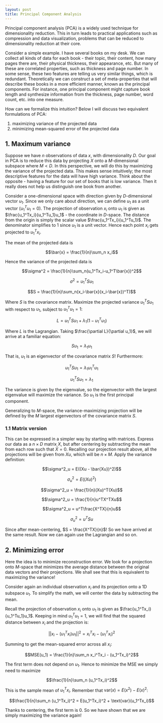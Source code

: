 ```yaml
---
layout: post
title: Principal Component Analysis
---
```


Principal component analysis (PCA) is a widely used technique for dimensionality reduction. This in turn leads to practical applications such as compression and data visualization, problems that can be reduced to dimensionality reduction at their core. 

Consider a simple example. I have several books on my desk. We can collect all kinds of data for each book - their topic, their content, how many pages there are, their physical thickness, their appearance, etc. But many of these are correlated properties, such as thickness and page number. In some sense, these two features are telling us very similar things, which is redundant. Theoretically we can construct a set of meta-properties that will describe these books in a more efficient manner, known as the principal components. For instance, one principal component might capture book length and synthesize information from the thickness, page number, word count, etc. into one measure.

How can we formalize this intuition? Below I will discuss two equivalent formulations of PCA:
1. maximizing variance of the projected data
2. minimizing mean-squared error of the projected data

## 1. Maximum variance

Suppose we have $n$ observations of data $x$, with dimensionality $D$. Our goal in PCA is to reduce this data by projecting $X$ onto a $M$-dimensional subspace where $M < D$. In this perspective, we will do this by maximizing the variance of the projected data. This makes sense intuitively; the most descriptive features for the data will have high variance. Think about the opposite - having a feature for our set of books that is low variance. Then it really does not help us distinguish one book from another. 

Consider a one-dimensional space with direction given by $D$-dimensional vector $u_1$. Since we only care about direction, we can define $u_1$ as a unit vector ($u_1^Tu_1 = 0$). The projection of observation $x_i$ onto $u_1$ is given as $\frac{u_1^Tx_i}{u_1^Tu_1}u_1$ - the coordinate in $D$-space. The distance from the origin is simply the scalar value $\frac{u_1^Tx_i}{u_1^Tu_1}$. The denominator simplifies to 1 since $u_1$ is a unit vector. Hence each point $x_i$ gets projected to $u_1^Tx_i$.

The mean of the projected data is

$$\bar{x} = \frac{1}{n}\sum_n x_i$$

Hence the variance of the projected data is

$$\sigma^2 = \frac{1}{n}\sum_n(u_1^Tx_i-u_1^T\bar{x})^2$$

$$\sigma^2 = u_1^TSu_1$$

$$S = \frac{1}{n}\sum_n(x_i-\bar{x}(x_i-\bar{x})^T)$$

Where $S$ is the covariance matrix. Maximize the projected variance $u_1^TSu_1$ with respect to $u_1$, subject to $u_1^Tu_1=1$:

$$L = u_1^TSu_1 + \lambda_1(1-u_1^Tu_1)$$

Where $L$ is the Lagrangian. Taking $\frac{\partial L}{\partial u_1}$, we will arrive at a familiar equation:

$$Su_1 = \lambda_1u_1$$

That is, $u_1$ is an eigenvector of the covariance matrix $S$! Furthermore:

$$u_1^TSu_1 = \lambda_1u_1^Tu_1$$

$$u_1^TSu_1 = \lambda_1$$

The variance is given by the eigenvalue, so the eigenvector with the largest eigenvalue will maximize the variance. So $u_1$ is the first principal component. 

Generalizing to $M$-space, the variance-maximizing projection will be defined by the $M$ largest eigenvectors of the covariance matrix $S$.

### 1.1 Matrix version

This can be expressed in a simpler way by starting with matrices. Express our data as a $n\times D$ matrix $X$, but after centering by subtracting the mean from each row such that $\bar{X} = 0$. Recalling our projection result above, all the projections will be given from $Xu$, which will be $n\times M$. Apply the variance definition:

$$\sigma^2_u = E((Xu - \bar{Xu})^2)$$

$$\sigma^2_u = E((Xu)^2)$$

$$\sigma^2_u = \frac{1}{n}(Xu)^T(Xu)$$ 

$$\sigma^2_u = \frac{1}{n}u^TX^TXu$$ 

$$\sigma^2_u = u^T\frac{X^TX}{n}u$$ 

$$\sigma^2_u = u^TSu$$

Since after mean-centering, $S = \frac{X^TX}{n}$! So we have arrived at the same result. Now we can again use the Lagrangian and so on.

## 2. Minimizing error

Here the idea is to minimize reconstruction error. We look for a projection onto $M$-space that minimizes the average distance between the original data vectors and their projections. We shall see that this is equivalent to maximizing the variance!

Consider again an individual observation $x_i$ and its projection onto a 1D subspace $u_1$. To simplify the math, we will center the data by subtracting the mean. 

Recall the projection of observation $x_i$ onto $u_1$ is given as $\frac{u_1^Tx_i}{u_1^Tu_1}u_1$. Keeping in mind $u_1^Tu_1=1$, we will find that the squared distance between $x_i$ and the projection is:

$$||x_i-(u_1^Tx_i)u_1||^2 = x_i^Tx_i - (u_1^Tx_i)^2$$

Summing to get the mean-squared error across all $x_i$:

$$MSE(u_1) = \frac{1}{n}\sum_n x_i^Tx_i - (u_1^Tx_i)^2$$

The first term does not depend on $u_1$. Hence to minimize the MSE we simply need to maximize

$$\frac{1}{n}\sum_n (u_1^Tx_i)^2$$

This is the sample mean of $u_1^Tx_i$. Remember that $\text{var}(x) = E(x^2) - E(x)^2$:

$$\frac{1}{n}\sum_n (u_1^Tx_i)^2 = E(u_1^Tx_i)^2 + \text{var}(u_1^Tx_i)$$

Thanks to centering, the first term is 0. So we have shown that we are simply maximizing the variance again!
